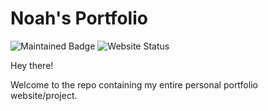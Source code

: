 # Noah's Portfolio
![Maintained Badge](https://img.shields.io/badge/maintained-yes-brightgreen)
![Website Status](https://img.shields.io/badge/website-building-orange)

Hey there! 

Welcome to the repo containing my entire personal portfolio website/project.
